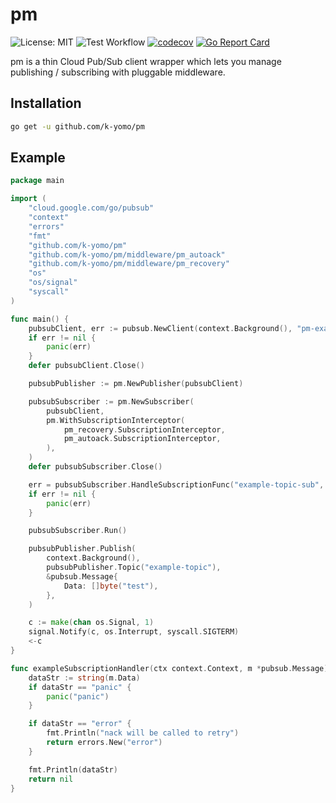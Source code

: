 # pm
![License: MIT](https://img.shields.io/badge/License-MIT-blue.svg)
![Test Workflow](https://github.com/k-yomo/pubsub_cli/workflows/Test/badge.svg)
[![codecov](https://codecov.io/gh/k-yomo/pm/branch/main/graph/badge.svg)](https://codecov.io/gh/k-yomo/pm)
[![Go Report Card](https://goreportcard.com/badge/k-yomo/pm)](https://goreportcard.com/report/k-yomo/pm)

pm is a thin Cloud Pub/Sub client wrapper which lets you manage publishing / subscribing with pluggable middleware. 

## Installation
```sh
go get -u github.com/k-yomo/pm
```

## Example
```go
package main

import (
	"cloud.google.com/go/pubsub"
	"context"
	"errors"
	"fmt"
	"github.com/k-yomo/pm"
	"github.com/k-yomo/pm/middleware/pm_autoack"
	"github.com/k-yomo/pm/middleware/pm_recovery"
	"os"
	"os/signal"
	"syscall"
)

func main() {
	pubsubClient, err := pubsub.NewClient(context.Background(), "pm-example")
	if err != nil {
		panic(err)
	}
	defer pubsubClient.Close()

	pubsubPublisher := pm.NewPublisher(pubsubClient)

	pubsubSubscriber := pm.NewSubscriber(
		pubsubClient,
		pm.WithSubscriptionInterceptor(
			pm_recovery.SubscriptionInterceptor,
			pm_autoack.SubscriptionInterceptor,
		),
	)
	defer pubsubSubscriber.Close()

	err = pubsubSubscriber.HandleSubscriptionFunc("example-topic-sub", exampleSubscriptionHandler)
	if err != nil {
		panic(err)
	}

	pubsubSubscriber.Run()

	pubsubPublisher.Publish(
		context.Background(),
		pubsubPublisher.Topic("example-topic"),
		&pubsub.Message{
			Data: []byte("test"),
		},
	)

	c := make(chan os.Signal, 1)
	signal.Notify(c, os.Interrupt, syscall.SIGTERM)
	<-c
}

func exampleSubscriptionHandler(ctx context.Context, m *pubsub.Message) error {
	dataStr := string(m.Data)
	if dataStr == "panic" {
		panic("panic")
	}

	if dataStr == "error" {
		fmt.Println("nack will be called to retry")
		return errors.New("error")
	}

	fmt.Println(dataStr)
	return nil
}
```